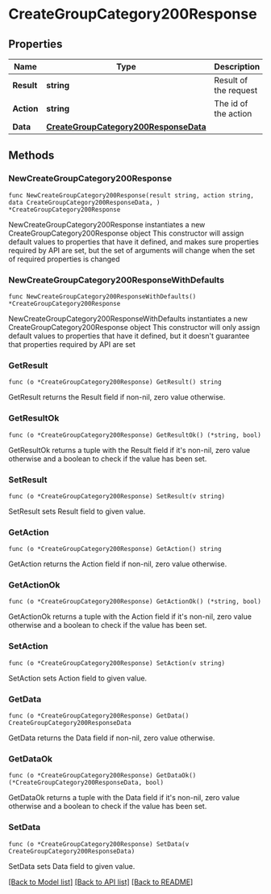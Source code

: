 # CreateGroupCategory200Response

## Properties

Name | Type | Description | Notes
------------ | ------------- | ------------- | -------------
**Result** | **string** | Result of the request | 
**Action** | **string** | The id of the action | 
**Data** | [**CreateGroupCategory200ResponseData**](CreateGroupCategory200ResponseData.md) |  | 

## Methods

### NewCreateGroupCategory200Response

`func NewCreateGroupCategory200Response(result string, action string, data CreateGroupCategory200ResponseData, ) *CreateGroupCategory200Response`

NewCreateGroupCategory200Response instantiates a new CreateGroupCategory200Response object
This constructor will assign default values to properties that have it defined,
and makes sure properties required by API are set, but the set of arguments
will change when the set of required properties is changed

### NewCreateGroupCategory200ResponseWithDefaults

`func NewCreateGroupCategory200ResponseWithDefaults() *CreateGroupCategory200Response`

NewCreateGroupCategory200ResponseWithDefaults instantiates a new CreateGroupCategory200Response object
This constructor will only assign default values to properties that have it defined,
but it doesn't guarantee that properties required by API are set

### GetResult

`func (o *CreateGroupCategory200Response) GetResult() string`

GetResult returns the Result field if non-nil, zero value otherwise.

### GetResultOk

`func (o *CreateGroupCategory200Response) GetResultOk() (*string, bool)`

GetResultOk returns a tuple with the Result field if it's non-nil, zero value otherwise
and a boolean to check if the value has been set.

### SetResult

`func (o *CreateGroupCategory200Response) SetResult(v string)`

SetResult sets Result field to given value.


### GetAction

`func (o *CreateGroupCategory200Response) GetAction() string`

GetAction returns the Action field if non-nil, zero value otherwise.

### GetActionOk

`func (o *CreateGroupCategory200Response) GetActionOk() (*string, bool)`

GetActionOk returns a tuple with the Action field if it's non-nil, zero value otherwise
and a boolean to check if the value has been set.

### SetAction

`func (o *CreateGroupCategory200Response) SetAction(v string)`

SetAction sets Action field to given value.


### GetData

`func (o *CreateGroupCategory200Response) GetData() CreateGroupCategory200ResponseData`

GetData returns the Data field if non-nil, zero value otherwise.

### GetDataOk

`func (o *CreateGroupCategory200Response) GetDataOk() (*CreateGroupCategory200ResponseData, bool)`

GetDataOk returns a tuple with the Data field if it's non-nil, zero value otherwise
and a boolean to check if the value has been set.

### SetData

`func (o *CreateGroupCategory200Response) SetData(v CreateGroupCategory200ResponseData)`

SetData sets Data field to given value.



[[Back to Model list]](../README.md#documentation-for-models) [[Back to API list]](../README.md#documentation-for-api-endpoints) [[Back to README]](../README.md)


